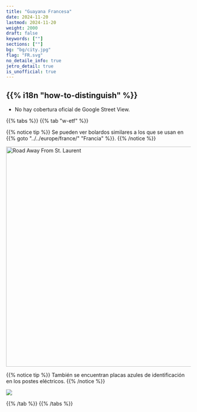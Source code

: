 ```yaml
---
title: "Guayana Francesa"
date: 2024-11-20
lastmod: 2024-11-20
weight: 2000
draft: false
keywords: [""]
sections: [""]
bg: "bg/city.jpg"
flag: "FR.svg"
no_detaile_info: true
jetro_detail: true
is_unofficial: true
---
```


<div class="main-desciption country-description">
    <h2 class="section-title">{{% i18n "how-to-distinguish" %}}</h2>
    <ul class="rule-list">
        <li class="no-evidence">No hay cobertura oficial de Google Street View.</li>
    </ul>
</div>

{{% tabs %}}
{{% tab "w-etf" %}}

{{% notice tip %}}
Se pueden ver bolardos similares a los que se usan en {{% goto "../../europe/france/" "Francia" %}}.
{{% /notice %}}
<div class="googlemap-if">
<a data-flickr-embed="true" href="https://www.flickr.com/photos/rustinpc/455967129/in/photolist-GhX9e-G3heS2-SnTDW1-25Gt6vv-Hyvgg1-25CCPkj-fZvMjj-KKQHkp-28Liwpp-23LQMgV-25NsUi4-vqrvaM-GhTzS-25GtnhR-qAmXN3-25NsUtK-2a4CAyp-25GtiS4-cSARa1-cSC7Tj-fZvP65-gAfFXX-cSAxkC-2bKhFcs-296K6Xh-2fkCCQH-Udhhb-fNRv9e-jHa8T2-czDFAW-dGPXH3-gAmT3H-avLcH5-GifGR-fNRxdX-se4xk8-DuJngM-hTYrvu-fvEeQ3-25NsTSK-dhSLPr-NM4Qk9-25NsTnM-24J44qz-25DsmFR-oD2Tfb-czDHTY-gAmjL7-4WeR9C-E47SdE" title="Road Away From St. Laurent"><img src="https://live.staticflickr.com/208/455967129_3ca3bd73fe_c.jpg" width="800" height="600" alt="Road Away From St. Laurent"/></a><script async src="//embedr.flickr.com/assets/client-code.js" charset="utf-8"></script>
</div>

{{% notice tip %}}
También se encuentran placas azules de identificación en los postes eléctricos.
{{% /notice %}}
<div class="googlemap-if">
<img src="/rule/cs_america/frenchguiana/111455.jpg">
</div>

{{% /tab %}}
{{% /tabs %}}
